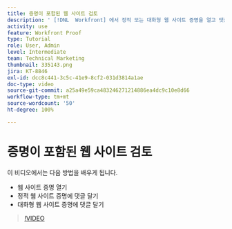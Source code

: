```yaml
---
title: 증명이 포함된 웹 사이트 검토
description: ' [!DNL  Workfront] 에서 정적 또는 대화형 웹 사이트 증명을 열고 댓글을 다는 방법에 대해 알아봅니다.'
activity: use
feature: Workfront Proof
type: Tutorial
role: User, Admin
level: Intermediate
team: Technical Marketing
thumbnail: 335143.png
jira: KT-8846
exl-id: dcc8c441-3c5c-41e9-8cf2-031d3814a1ae
doc-type: video
source-git-commit: a25a49e59ca483246271214886ea4dc9c10e8d66
workflow-type: tm+mt
source-wordcount: '50'
ht-degree: 100%

---
```


# 증명이 포함된 웹 사이트 검토

이 비디오에서는 다음 방법을 배우게 됩니다.

* 웹 사이트 증명 열기
* 정적 웹 사이트 증명에 댓글 달기
* 대화형 웹 사이트 증명에 댓글 달기

>[!VIDEO](https://video.tv.adobe.com/v/335143/?quality=12&learn=on)

<!--
## Learn more
* Review an interactive proof
* Review a static proof
-->
